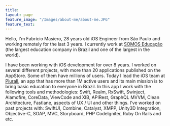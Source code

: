 ```yaml
---
title: 
layout: page
feature_image: "/Images/about-me/about-me.JPG"
feature_text: 
---
```


<!-- ## About Me ## -->


Hello, I'm Fabrício Masiero, 28 years old iOS Engineer from São Paulo and working remotely for the last 3 years. I currently work at [SOMOS Educação](https://www.somoseducacao.com.br) (the largest education company in Brazil and one of the largest in the world).

I have been working with iOS development for over 8 years. I worked on several different projects, with more than 20 applications published on the AppStore. 
Some of them have millions of users. Today I lead the iOS team at [Plurall](https://www.plurall.net), an app that has more than 1M active users and its main mission is to bring basic education to everyone in Brazil. In this app I work with the following tools and methodologies: Swift, Realm, RxSwift, Swinject, Alamofire, CoreData, ViewCode and XIB, APIRest, GraphQL MVVM, Clean Architecture, Fastlane, aspects of UX / UI and other things.
I've worked on past projects with: SwiftUI, Combine, Catalyst, XMPP, Unity3D Integration, Objective-C, SOAP, MVC, Storyboard, PHP CodeIgniter, Ruby On Rails and etc.


<!-- Ola, sou Fabrício Masiero, 28 anos iOS Engineer de São Paulo e trabalhando remoto pelos últimos 3 anos. Atualmente trabalho na SOMOS Educação(maior empresa de educação do Brasil e uma das maiores do mundo).
Trabalho com desenvolvimento iOS ha mais de 8 anos. Atuei em diversos projetos diferentes, com mais de 20 aplicativos publicados na AppStore. Alguns deles tem milhoes de usuários. Hoje lidero a equipe iOS no Plurall, app que tem mais de 1M de usuários ativos e tem como principal missão levar educação básica para todos no Brasil. Nesse app trabalho como as seguintes ferramentas e metodologias: Swift, Realm, RxSwift, Swinject, Alamofire, CoreData, ViewCode and XIB, APIRest, GraphQL MVVM, Clean Architecture, Fastlane, aspectos de UX/UI e outras coisas.
Já trabalhei em projetos passados com: SwiftUI, Combine, Catalyst, XMPP, Unity3D Integration, Objective-C, SOAP, MVC, Storyboard, PHP CodeIgniter, Ruby On Rails e etc. -->



<!-- ![Kitten](./Images/about-me/about-me.JPG "A cute kitten") -->
<!-- <div>
<img src="Images/about-me/about-me.JPG" alt="Plurall"
	title="Plurall App" width="200" height="200" />
    <img src="Images/about-me/about-me.JPG" alt="Plurall"
	title="Plurall App" width="200" height="200" />
</div> -->
<!-- <img src="/Images/about-me/about-me.JPG" width="20" height="20"/>
</div> -->

<!-- ![teste](/Images/2019-11-04-how-to-turn-darkmode-ios9/My-Color-Extension.png){height=20px width=20px} -->

<!-- ![teste](/Images/2019-11-04-how-to-turn-darkmode-ios9/My-Color-Extension.png) -->


